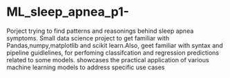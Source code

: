 # ML_sleep_apnea_p1-
Porject trying to find patterns and reasonings behind sleep apnea symptoms. 
Small data science project to get familiar with Pandas,numpy,matplotlib and scikit learn.Also, geet familiar with syntax and pipeline guidlelines, for perfoming classifcation and regression predictions related to some models.
showcases the practical application of various machine learning models to address specific use cases
